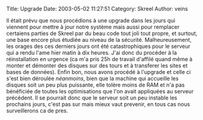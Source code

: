 Title: Upgrade
Date: 2003-05-02 11:27:51
Category: Skreel
Author: veins

Il était prévu que nous procédions à une upgrade dans les jours qui viennent pour mettre à jour notre système mais aussi pour remplacer certaiens parties de Skreel par du beau code tout joli tout propre, et surtout, une base encore plus étudiée au niveau de la sécurité.
Malheureusement, les orages des ces derniers jours ont été catastrophiques pour le serveur qui a rendu l'ame hier matin à dix heures. J'ai donc du procéder à la réinstallation en urgence (ca m'a pris 25h de travail d'affilé quand même à monter et démonter des disques sur des tours et à transferer les sites et bases de données). Enfin bon, nous avons procédé à l'upgrade et celle ci s'est bien déroulée _néanmoins_, bien que la machine qui accueille les disques soit un peu plus puissante, elle tolère moins de RAM et n'a pas bénéficiée de toutes les optimisations que l'on avait appliquées au serveur précédent. Il se pourrait donc que le serveur soit un peu instable les prochains jours, c'est pas sur mais mieux vaut prevenir, en tous cas nous surveillerons ca de pres.